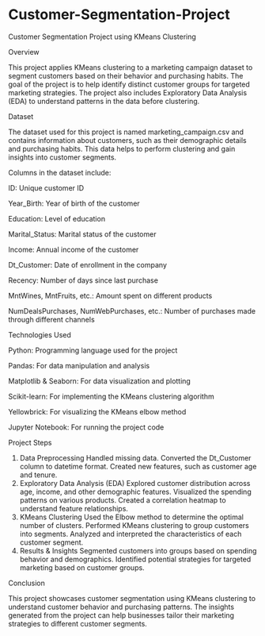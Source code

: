 # Customer-Segmentation-Project
Customer Segmentation Project using KMeans Clustering

Overview

This project applies KMeans clustering to a marketing campaign dataset to segment customers based on their behavior and purchasing habits. The goal of the project is to help identify distinct customer groups for targeted marketing strategies. The project also includes Exploratory Data Analysis (EDA) to understand patterns in the data before clustering.

Dataset

The dataset used for this project is named marketing_campaign.csv and contains information about customers, such as their demographic details and purchasing habits. This data helps to perform clustering and gain insights into customer segments.


Columns in the dataset include:

ID: Unique customer ID

Year_Birth: Year of birth of the customer

Education: Level of education

Marital_Status: Marital status of the customer

Income: Annual income of the customer

Dt_Customer: Date of enrollment in the company

Recency: Number of days since last purchase

MntWines, MntFruits, etc.: Amount spent on different products

NumDealsPurchases, NumWebPurchases, etc.: Number of purchases made through different channels


Technologies Used

Python: Programming language used for the project

Pandas: For data manipulation and analysis

Matplotlib & Seaborn: For data visualization and plotting

Scikit-learn: For implementing the KMeans clustering algorithm

Yellowbrick: For visualizing the KMeans elbow method

Jupyter Notebook: For running the project code


Project Steps
1. Data Preprocessing
Handled missing data.
Converted the Dt_Customer column to datetime format.
Created new features, such as customer age and tenure.
2. Exploratory Data Analysis (EDA)
Explored customer distribution across age, income, and other demographic features.
Visualized the spending patterns on various products.
Created a correlation heatmap to understand feature relationships.
3. KMeans Clustering
Used the Elbow method to determine the optimal number of clusters.
Performed KMeans clustering to group customers into segments.
Analyzed and interpreted the characteristics of each customer segment.
4. Results & Insights
Segmented customers into groups based on spending behavior and demographics.
Identified potential strategies for targeted marketing based on customer groups.




Conclusion

This project showcases customer segmentation using KMeans clustering to understand customer behavior and purchasing patterns. The insights generated from the project can help businesses tailor their marketing strategies to different customer segments.
